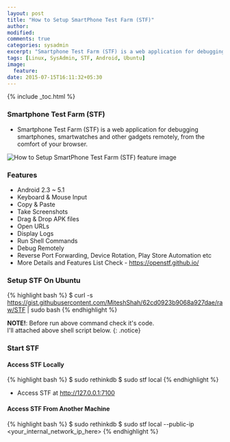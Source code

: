 ```yaml
---
layout: post
title: "How to Setup SmartPhone Test Farm (STF)"
author:
modified:
comments: true
categories: sysadmin
excerpt: "Smartphone Test Farm (STF) is a web application for debugging smartphones, smartwatches and other gadgets remotely, from the comfort of your browser."
tags: [Linux, SysAdmin, STF, Android, Ubuntu]
image:
  feature:
date: 2015-07-15T16:11:32+05:30
---
```


{% include _toc.html %}

### Smartphone Test Farm (STF)
* Smartphone Test Farm (STF) is a web application for debugging smartphones, smartwatches and other gadgets remotely, from the comfort of your browser.

<img alt="How to Setup SmartPhone Test Farm (STF) feature image" src="https://raw.githubusercontent.com/openstf/stf/master/doc/7s_usage.gif">

### Features

* Android 2.3 ~ 5.1
* Keyboard & Mouse Input
* Copy & Paste
* Take Screenshots
* Drag & Drop APK files
* Open URLs
* Display Logs
* Run Shell Commands
* Debug Remotely
* Reverse Port Forwarding, Device Rotation, Play Store Automation etc
* More Details and Features List Check - <a href="https://openstf.github.io/">https://openstf.github.io/</a>

### Setup STF On Ubuntu

{% highlight bash %}
$ curl -s https://gist.githubusercontent.com/MiteshShah/62cd0923b9068a927dae/raw/STF | sudo bash
{% endhighlight %}

**NOTE!**: Before run above command check it's code. <br>
I'll attached above shell script below.
{: .notice}

<script src="https://gist.github.com/MiteshShah/62cd0923b9068a927dae.js"></script>

### Start STF

#### Access STF Locally
{% highlight bash %}
$ sudo rethinkdb
$ sudo stf local
{% endhighlight %}

* Access STF at <a href="http://127.0.0.1:7100">http://127.0.0.1:7100</a>


#### Access STF From Another Machine
{% highlight bash %}
$ sudo rethinkdb
$ sudo stf local --public-ip <your_internal_network_ip_here>
{% endhighlight %}
